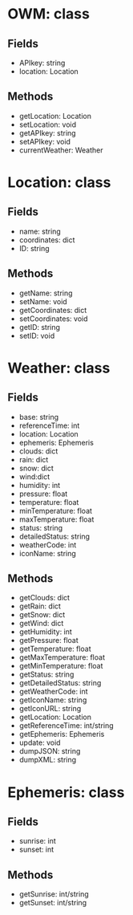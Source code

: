 OWM: class
==========
Fields
------
+ APIkey: string
+ location: Location

Methods
-------
+ getLocation: Location
+ setLocation: void
+ getAPIkey: string
+ setAPIkey: void
+ currentWeather: Weather


Location: class
===============
Fields
------
+ name: string
+ coordinates: dict
+ ID: string

Methods
-------
+ getName: string
+ setName: void
+ getCoordinates: dict
+ setCoordinates: void
+ getID: string
+ setID: void


Weather: class
==============

Fields
------
+ base: string
+ referenceTime: int
+ location: Location
+ ephemeris: Ephemeris
+ clouds: dict
+ rain: dict
+ snow: dict
+ wind:dict
+ humidity: int
+ pressure: float
+ temperature: float
+ minTemperature: float
+ maxTemperature: float
+ status: string
+ detailedStatus: string
+ weatherCode: int
+ iconName: string

Methods
-------
+ getClouds: dict
+ getRain: dict
+ getSnow: dict
+ getWind: dict
+ getHumidity: int
+ getPressure: float
+ getTemperature: float
+ getMaxTemperature: float
+ getMinTemperature: float
+ getStatus: string
+ getDetailedStatus: string
+ getWeatherCode: int
+ getIconName: string
+ getIconURL: string
+ getLocation: Location
+ getReferenceTime: int/string
+ getEphemeris: Ephemeris
+ update: void
+ dumpJSON: string
+ dumpXML: string 


Ephemeris: class
================

Fields
------
+ sunrise: int
+ sunset: int

Methods
-------
+ getSunrise: int/string
+ getSunset: int/string
